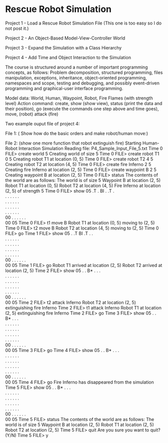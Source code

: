 # Rescue Robot Simulation
Project 1 - Load a Rescue Robot Simulation File (This one is too easy so I do not post it.)

Project 2 - An Object-Based Model-View-Controller World

Project 3 - Expand the Simulation with a Class Hierarchy

Project 4 - Add Time and Object Interaction to the Simulation

The course is structured around a number of important programming concepts, as follows: Problem decomposition, structured programming, files manipulation, exceptions, inheritance, object-oriented programming, namespaces and scope, testing and debugging, and possibly event-driven programming and graphical-user interface programming. 

Model data: World, Human, Waypoint, Robot, Fire Flames (with strength level)
Action command: create, show (show view), status (print the data and their position), go (execute the commands one step above and time goes), move, (robot) attack (fire)

Two example ouput file of project 4:

File 1:
( Show how do the basic orders and make robot/human move:)







File 2:
(show one more function that robot extinguish fire)
Starting Human-Robot Interaction Simulation
Reading file: P4_Sample_Input_File_5.txt
Time 0 FILE> create world 5
Creating world of size 5
Time 0 FILE> create robot T1 0 5
Creating robot T1 at location (0, 5)
Time 0 FILE> create robot T2 4 5
Creating robot T2 at location (4, 5)
Time 0 FILE> create fire Inferno 2 5
Creating fire Inferno at location (2, 5)
Time 0 FILE> create waypoint B 2 5
Creating waypoint B at location (2, 5)
Time 0 FILE> status
The contents of the world are as follows:
The world is of size 5
Waypoint B at location (2, 5)
Robot T1 at location (0, 5)
Robot T2 at location (4, 5)
Fire Inferno at location (2, 5) of strength 5
Time 0 FILE> show
05  .T  .   BI  .   .T  .  
    .   .   .   .   .   .  
    .   .   .   .   .   .  
    .   .   .   .   .   .  
    .   .   .   .   .   .  
00  .   .   .   .   .   .  
    00                  05
Time 0 FILE> t1 move B
Robot T1 at location (0, 5) moving to (2, 5)
Time 0 FILE> t2 move B
Robot T2 at location (4, 5) moving to (2, 5)
Time 0 FILE> go
Time 1 FILE> show
05  .   .T  BI  .T  .   .  
    .   .   .   .   .   .  
    .   .   .   .   .   .  
    .   .   .   .   .   .  
    .   .   .   .   .   .  
00  .   .   .   .   .   .  
    00                  05
Time 1 FILE> go
Robot T1 arrived at location (2, 5)
Robot T2 arrived at location (2, 5)
Time 2 FILE> show
05  .   .   B*  .   .   .  
    .   .   .   .   .   .  
    .   .   .   .   .   .  
    .   .   .   .   .   .  
    .   .   .   .   .   .  
00  .   .   .   .   .   .  
    00                  05
Time 2 FILE> t2 attack Inferno
Robot T2 at location (2, 5) extinguishing fire Inferno
Time 2 FILE> t1 attack Inferno
Robot T1 at location (2, 5) extinguishing fire Inferno
Time 2 FILE> go
Time 3 FILE> show
05  .   .   B*  .   .   .  
    .   .   .   .   .   .  
    .   .   .   .   .   .  
    .   .   .   .   .   .  
    .   .   .   .   .   .  
00  .   .   .   .   .   .  
    00                  05
Time 3 FILE> go
Time 4 FILE> show
05  .   .   B*  .   .   .  
    .   .   .   .   .   .  
    .   .   .   .   .   .  
    .   .   .   .   .   .  
    .   .   .   .   .   .  
00  .   .   .   .   .   .  
    00                  05
Time 4 FILE> go
Fire Inferno has disappeared from the simulation
Time 5 FILE> show
05  .   .   B*  .   .   .  
    .   .   .   .   .   .  
    .   .   .   .   .   .  
    .   .   .   .   .   .  
    .   .   .   .   .   .  
00  .   .   .   .   .   .  
    00                  05
Time 5 FILE> status
The contents of the world are as follows:
The world is of size 5
Waypoint B at location (2, 5)
Robot T1 at location (2, 5)
Robot T2 at location (2, 5)
Time 5 FILE> quit
Are you sure you want to quit? (Y/N) Time 5 FILE> y

